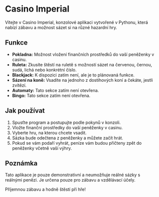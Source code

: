 # Casino Imperial

Vítejte v Casino Imperial, konzolové aplikaci vytvořené v Pythonu, která nabízí zábavu a možnost sázet si na různé hazardní hry.

## Funkce

- **Pokladna:** Možnost vložení finančních prostředků do vaší peněženky v casinu.
- **Ruleta:** Zkusíte štěstí na ruletě s možností sázet na červenou, černou, sudá, lichá nebo konkrétní číslo.
- **Blackjack:** K dispozici zatím není, ale je to plánovaná funkce.
- **Sázení na koně:** Vsadíte na jednoho z dostihových koní a čekáte, jestli zvítězí.
- **Automaty:** Tato sekce zatím není otevřena.
- **Bingo:** Tato sekce zatím není otevřena.

## Jak používat

1. Spusťte program a postupujte podle pokynů v konzoli.
2. Vložte finanční prostředky do vaší peněženky v casinu.
3. Vyberte hru, na kterou chcete vsadit.
4. Sázka bude odečtena z peněženky a můžete začít hrát.
5. Pokud se vám podaří vyhrát, peníze vám budou přičteny zpět do peněženky včetně vaší výhry.

## Poznámka

Tato aplikace je pouze demonstrativní a neumožňuje reálné sázky s reálnými penězi. Je určena pouze pro zábavu a vzdělávací účely.

Příjemnou zábavu a hodně štěstí při hře!

